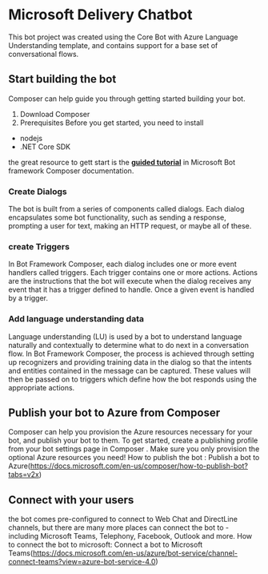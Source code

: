# Microsoft Delivery Chatbot

This bot project was created using the Core Bot with Azure Language Understanding template, and contains support for a base set of conversational flows.


## Start building the bot

Composer can help guide you through getting started building your bot.
1. Download Composer
2. Prerequisites
  Before you get started, you need to install
  - nodejs
  - .NET Core SDK
 
 the great resource to gett start is the **[guided tutorial](https://docs.microsoft.com/en-us/composer/tutorial/tutorial-introduction)** in Microsoft Bot framework Composer documentation.
### Create Dialogs

The bot is built from a series of components called dialogs. Each dialog encapsulates some bot functionality, such as sending a response, prompting a user for text, making an HTTP request, or maybe all of these.

### create Triggers

In Bot Framework Composer, each dialog includes one or more event handlers called triggers. Each trigger contains one or more actions. Actions are the instructions that the bot will execute when the dialog receives any event that it has a trigger defined to handle. Once a given event is handled by a trigger.

### Add language understanding data 

Language understanding (LU) is used by a bot to understand language naturally and contextually to determine what to do next in a conversation flow. In Bot Framework Composer, the process is achieved through setting up recognizers and providing training data in the dialog so that the intents and entities contained in the message can be captured. These values will then be passed on to triggers which define how the bot responds using the appropriate actions.


## Publish your bot to Azure from Composer

Composer can help you provision the Azure resources necessary for your bot, and publish your bot to them. To get started, create a publishing profile from your bot settings page in Composer . Make sure you only provision the optional Azure resources you need!
How to publish the bot : Publish a bot to Azure(https://docs.microsoft.com/en-us/composer/how-to-publish-bot?tabs=v2x)

## Connect with your users

the bot comes pre-configured to connect to  Web Chat and DirectLine channels, but there are many more places can connect the bot to - including Microsoft Teams, Telephony,  Facebook, Outlook and more.
How to connect the bot to microsoft: Connect a bot to Microsoft Teams(https://docs.microsoft.com/en-us/azure/bot-service/channel-connect-teams?view=azure-bot-service-4.0)

